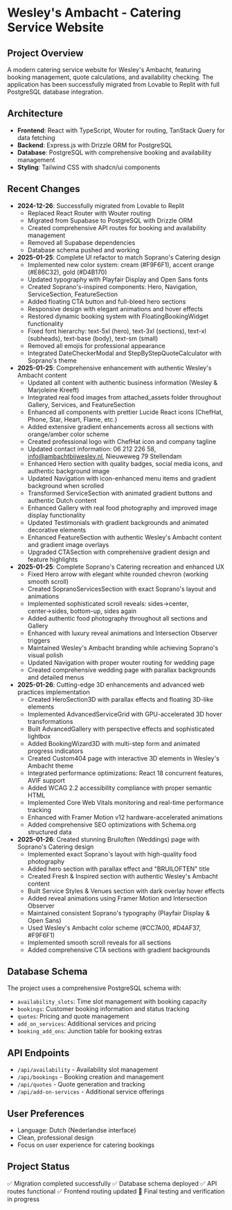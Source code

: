 # Wesley's Ambacht - Catering Service Website

## Project Overview
A modern catering service website for Wesley's Ambacht, featuring booking management, quote calculations, and availability checking. The application has been successfully migrated from Lovable to Replit with full PostgreSQL database integration.

## Architecture
- **Frontend**: React with TypeScript, Wouter for routing, TanStack Query for data fetching
- **Backend**: Express.js with Drizzle ORM for PostgreSQL
- **Database**: PostgreSQL with comprehensive booking and availability management
- **Styling**: Tailwind CSS with shadcn/ui components

## Recent Changes
- **2024-12-26**: Successfully migrated from Lovable to Replit
  - Replaced React Router with Wouter routing
  - Migrated from Supabase to PostgreSQL with Drizzle ORM
  - Created comprehensive API routes for booking and availability management
  - Removed all Supabase dependencies
  - Database schema pushed and working
- **2025-01-25**: Complete UI refactor to match Soprano's Catering design
  - Implemented new color system: cream (#F9F6F1), accent orange (#E86C32), gold (#D4B170)
  - Updated typography with Playfair Display and Open Sans fonts
  - Created Soprano's-inspired components: Hero, Navigation, ServiceSection, FeatureSection
  - Added floating CTA button and full-bleed hero sections
  - Responsive design with elegant animations and hover effects
  - Restored dynamic booking system with FloatingBookingWidget functionality
  - Fixed font hierarchy: text-5xl (hero), text-3xl (sections), text-xl (subheads), text-base (body), text-sm (small)
  - Removed all emojis for professional appearance
  - Integrated DateCheckerModal and StepByStepQuoteCalculator with Soprano's theme
- **2025-01-25**: Comprehensive enhancement with authentic Wesley's Ambacht content
  - Updated all content with authentic business information (Wesley & Marjoleine Kreeft)
  - Integrated real food images from attached_assets folder throughout Gallery, Services, and FeatureSection
  - Enhanced all components with prettier Lucide React icons (ChefHat, Phone, Star, Heart, Flame, etc.)
  - Added extensive gradient enhancements across all sections with orange/amber color scheme
  - Created professional logo with ChefHat icon and company tagline
  - Updated contact information: 06 212 226 58, info@ambachtbijwesley.nl, Nieuweweg 79 Stellendam
  - Enhanced Hero section with quality badges, social media icons, and authentic background image
  - Updated Navigation with icon-enhanced menu items and gradient background when scrolled
  - Transformed ServiceSection with animated gradient buttons and authentic Dutch content
  - Enhanced Gallery with real food photography and improved image display functionality
  - Updated Testimonials with gradient backgrounds and animated decorative elements
  - Enhanced FeatureSection with authentic Wesley's Ambacht content and gradient image overlays
  - Upgraded CTASection with comprehensive gradient design and feature highlights
- **2025-01-25**: Complete Soprano's Catering recreation and enhanced UX
  - Fixed Hero arrow with elegant white rounded chevron (working smooth scroll)
  - Created SopranoServicesSection with exact Soprano's layout and animations
  - Implemented sophisticated scroll reveals: sides→center, center→sides, bottom-up, sides again
  - Added authentic food photography throughout all sections and Gallery
  - Enhanced with luxury reveal animations and Intersection Observer triggers
  - Maintained Wesley's Ambacht branding while achieving Soprano's visual polish
  - Updated Navigation with proper wouter routing for wedding page
  - Created comprehensive wedding page with parallax backgrounds and detailed menus
- **2025-01-26**: Cutting-edge 3D enhancements and advanced web practices implementation
  - Created HeroSection3D with parallax effects and floating 3D-like elements
  - Implemented AdvancedServiceGrid with GPU-accelerated 3D hover transformations
  - Built AdvancedGallery with perspective effects and sophisticated lightbox
  - Added BookingWizard3D with multi-step form and animated progress indicators
  - Created Custom404 page with interactive 3D elements in Wesley's Ambacht theme
  - Integrated performance optimizations: React 18 concurrent features, AVIF support
  - Added WCAG 2.2 accessibility compliance with proper semantic HTML
  - Implemented Core Web Vitals monitoring and real-time performance tracking
  - Enhanced with Framer Motion v12 hardware-accelerated animations
  - Added comprehensive SEO optimizations with Schema.org structured data
- **2025-01-26**: Created stunning Bruiloften (Weddings) page with Soprano's Catering design
  - Implemented exact Soprano's layout with high-quality food photography
  - Added hero section with parallax effect and "BRUILOFTEN" title
  - Created Fresh & Inspired section with authentic Wesley's Ambacht content
  - Built Service Styles & Venues section with dark overlay hover effects
  - Added reveal animations using Framer Motion and Intersection Observer
  - Maintained consistent Soprano's typography (Playfair Display & Open Sans)
  - Used Wesley's Ambacht color scheme (#CC7A00, #D4AF37, #F9F6F1)
  - Implemented smooth scroll reveals for all sections
  - Added comprehensive CTA sections with gradient backgrounds

## Database Schema
The project uses a comprehensive PostgreSQL schema with:
- `availability_slots`: Time slot management with booking capacity
- `bookings`: Customer booking information and status tracking
- `quotes`: Pricing and quote management
- `add_on_services`: Additional services and pricing
- `booking_add_ons`: Junction table for booking extras

## API Endpoints
- `/api/availability` - Availability slot management
- `/api/bookings` - Booking creation and management
- `/api/quotes` - Quote generation and tracking
- `/api/add-on-services` - Additional service offerings

## User Preferences
- Language: Dutch (Nederlandse interface)
- Clean, professional design
- Focus on user experience for catering bookings

## Project Status
✅ Migration completed successfully
✅ Database schema deployed
✅ API routes functional
✅ Frontend routing updated
🔄 Final testing and verification in progress